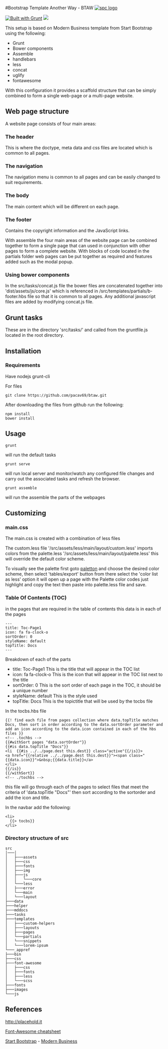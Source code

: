 #Bootstrap Template Another Way - BTAW
[![spc logo](https://cldup.com/I-R7eDB7Q0.png)](http://www,silverpcgroup.com "silverpcgroup")


[![Built with Grunt](https://cdn.gruntjs.com/builtwith.png)](http://gruntjs.com/)
![](https://travis-ci.org/pacav69/btaw.svg?branch=master)

This setup is based on Modern Business template from Start Bootstrap using the following:

- Grunt
- Bower components
- Assemble
- handlebars
- less
- concat
- uglify
- fontawesome

With this configuration it provides a scaffold structure that can be simply combined to form a single web-page or a multi-page website.

## Web page structure
A website page consists of four main areas:

### The header
This is where the doctype, meta data and css files are located which is common to all pages.

### The navigation
The navigation menu is common to all pages and can be easily changed to suit requirements.

### The body
The main content which will be different on each page.

### The footer
Contains the copyright information and the JavaScript links.

With assemble the four main areas of the website page can be combined together to form a single page that can used in conjunction with other pages to form a complete website.
With blocks of code located in the partials folder web pages can be put together as required and features added such as the modal popup.

### Using bower components
In the src/tasks/concat.js file
the bower files are concatenated together into 'dist/assets/js/core.js'
which is referenced in /src/templates/partials/b-footer.hbs file so that it is common to all pages.
Any additional javascript files are added by modifying concat.js file.

## Grunt tasks
These are in the directory 'src/tasks/' and called from the gruntfile.js located in the root directory.

## Installation

### Requirements
Have nodejs grunt-cli

For files 

	git clone https://github.com/pacav69/btaw.git

After downloading the files from github run the following:

	npm install
	bower install

## Usage

	grunt
will run the default tasks


	grunt serve

will run local server and monitor/watch any configured file changes and carry out the associated tasks and refresh the browser.

    grunt assemble

will run the assemble the parts of the webpages 

## Customizing

### main.css
The main.css is created with a combination of less files 

The custom.less file '/src/assets/less/main/layout/custom.less'
imports colors from the palette.less '/src/assets/less/main/layout/palette.less' this will override the default color scheme.

To visually see the palette first goto [paletton](http://paletton.com) and choose the desired color scheme, then select 'tables/export' button from there select the 'color list as less' option  it will open up a page with the Palette color codes just highlight and copy the text then paste into palette.less file and save.

### Table Of Contents (TOC)

in the pages that are required in the table of contents this data is in each of the pages

    ---
    title: Toc-Page1
    icon: fa fa-clock-o
    sortOrder: 0
    styleName: default
    topTitle: Docs
    ---

Breakdown of each of the parts

- title: Toc-Page1 This is the title that will appear in the TOC list
- icon: fa fa-clock-o This is the icon that will appear in the TOC list next to the title
- sortOrder: 0 This is the sort order of each page in the TOC, it should be a  unique number
- styleName: default This is the style used
- topTitle: Docs This is the topictitle that will be used by the tocbs file


In the tocbs.hbs file

    {{! find each file from pages collection where data.topTitle matches Docs, then sort in order according to the data.sortOrder parameter and add an icon according to the data.icon contained in each of the hbs files }}
    <!-- .tochbs -->
    {{#withSort pages "data.sortOrder"}}
    {{#is data.topTitle "Docs"}}
    <li  {{#is ../../page.dest this.dest}} class="active"{{/is}}>
    <a href="{{relative ../../page.dest this.dest}}"><span class="{{data.icon}}">&nbsp;{{data.title}}</a>
    </li>
    {{/is}}
    {{/withSort}}
    <!-- ./tochbs -->

this file will go through each of the pages to select files that meet the criteria of 'data.topTitle "Docs"' then sort according to the sortorder and add the icon and title.

In the navbar add the following:

    <li>
      {{> tocbs}}
    </li>
    
### Directory structure of src


	src
	│───│
    │   ├───assets
    │   ├───css
    │   ├───fonts
    │   ├───img
    │   ├───js
    │   │   └───core
    │   └───less
    │   ├───error
    │   └───main
    │   └───layout
    ├───data
    ├───helper
    ├───mddocs
    ├───tasks
    ├───templates
    │   ├───custom-helpers
    │   ├───layouts
    │   ├───pages
    │   └───partials
    │   └───snippets
    │   └───lorem-ipsum
    └───_appref
    ├───bin
    ├───css
    ├───font-awesome
    │   ├───css
    │   ├───fonts
    │   ├───less
    │   └───scss
    ├───fonts
    ├───images
    └───js

## References

http://placehold.it

[Font-Awesome cheatsheet](http://fortawesome.github.io/Font-Awesome/cheatsheet/ "Font-Awesome cheatsheet")


[Start Bootstrap](http://startbootstrap.com/) - [Modern Business](http://startbootstrap.com/template-overviews/modern-business/)